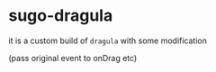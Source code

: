 # sugo-dragula
it is a custom build of `dragula` with some modification

(pass original event to onDrag etc)
